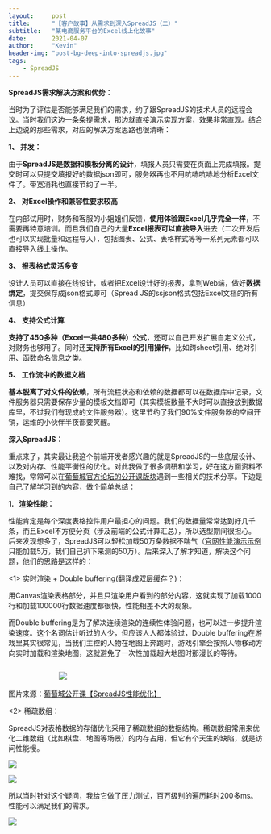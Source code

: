 ```yaml
---
layout:     post
title:      "【客户故事】从需求到深入SpreadJS（二）"
subtitle:   "某电商服务平台的Excel线上化故事"
date:       2021-04-07
author:     "Kevin"
header-img: "post-bg-deep-into-spreadjs.jpg"
tags:
    - SpreadJS
---
```


**SpreadJS需求解决方案和优势：**

当时为了评估是否能够满足我们的需求，约了跟SpreadJS的技术人员的远程会议。当时我们这边一条条提需求，那边就直接演示实现方案，效果非常直观。结合上边说的那些需求，对应的解决方案思路也很清晰：

**1、 并发：**

由于**SpreadJS是数据和模板分离的设计**，填报人员只需要在页面上完成填报。提交时可以只提交填报好的数据json即可，服务器再也不用吭哧吭哧地分析Excel文件了。带宽消耗也直接节约了一半。

**2、 对Excel操作和兼容性要求较高**

在内部试用时，财务和客服的小姐姐们反馈，**使用体验跟Excel几乎完全一样**，不需要再特意培训。而且我们自己的大量**Excel报表可以直接导入**进去（二次开发后也可以实现批量和远程导入），包括图表、公式、表格样式等等一系列元素都可以直接导入线上操作。

**3、 报表格式灵活多变**

设计人员可以直接在线设计，或者把Excel设计好的报表，拿到Web端，做好**数据绑定**，提交保存成json格式即可（Spread JS的ssjson格式包括Excel文档的所有信息）

**4、 支持公式计算**

**支持了450多种（Excel一共480多种）公式**，还可以自己开发扩展自定义公式，对财务也够用了。同时还**支持所有Excel的引用操作**，比如跨sheet引用、绝对引用、函数命名信息之类。

**5、 工作流中的数据文档**

**基本脱离了对文件的依赖**，所有流程状态和依赖的数据都可以在数据库中记录，文件服务器只需要保存少量的模板文档即可（其实模板数量不大时可以直接放到数据库里，不过我们有现成的文件服务器）。这里节约了我们90%文件服务器的空间开销，运维的小伙伴半夜都要笑醒。



**深入SpreadJS：**

重点来了，其实最让我这个前端开发者感兴趣的就是SpreadJS的一些底层设计、以及对内存、性能平衡性的优化。对此我做了很多调研和学习，好在这方面资料不难找，常常可以在[葡萄城官方论坛的公开课版块](https://gcdn.grapecity.com.cn/forum.php?mod=forumdisplay&fid=225&filter=typeid&typeid=274)遇到一些相关的技术分享。下边是自己了解学习到的内容，做个简单总结：

**1.   渲染性能：**

性能肯定是每个深度表格控件用户最担心的问题。我们的数据量常常达到好几千条，而且Excel不方便分页（涉及前端的公式计算汇总），所以选型期间很担心。后来发现想多了，SpreadJS可以轻松加载50万条数据不喘气（[官网性能演示示例](https://demo.grapecity.com.cn/spreadjs/BenchmarkSample/)只能加载5万，我们自己扒下来测的50万）。后来深入了解才知道，解决这个问题，他们的思路是这样的：

<1> 实时渲染 + Double buffering(翻译成双层缓存？)：

用Canvas渲染表格部分，并且只渲染用户看到的部分内容，这就实现了加载1000行和加载100000行数据速度都很快，性能相差不大的现象。

而Double buffering是为了解决连续渲染的连续性体验问题，也可以进一步提升渲染速度。这个名词估计听过的人少，但应该人人都体验过，Double buffering在游戏里其实很常见，当我们主控的人物在地图上奔跑时，游戏引擎会按照人物移动方向实时加载和渲染地图，这就避免了一次性加载超大地图时那漫长的等待。

`                                                                                     `![](001.png)

图片来源：[葡萄城公开课【SpreadJS性能优化】](https://gcdn.grapecity.com.cn/forum.php?mod=viewthread&tid=86035&extra=page%3D1%26filter%3Dtypeid%26typeid%3D274)

<2> 稀疏数组：

SpreadJS对表格数据的存储优化采用了稀疏数组的数据结构。稀疏数组常用来优化二维数组（比如棋盘、地图等场景）的内存占用，但它有个天生的缺陷，就是访问性能慢。

![](002.png)

![](003.png)

所以当时针对这个疑问，我给它做了压力测试，百万级别的遍历耗时200多ms。性能可以满足我们的需求。

![](004.png)

